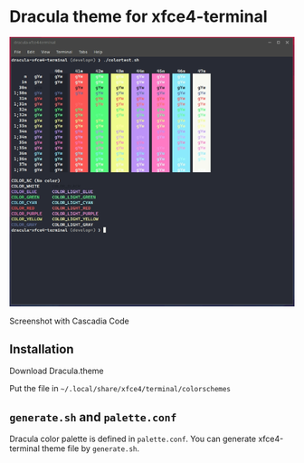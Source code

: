 # Dracula theme for xfce4-terminal

![Screenshot](screenshot.png)

Screenshot with Cascadia Code

## Installation

Download Dracula.theme

Put the file in `~/.local/share/xfce4/terminal/colorschemes`

## `generate.sh` and `palette.conf`

Dracula color palette is defined in `palette.conf`. You can generate xfce4-terminal theme file by `generate.sh`.

